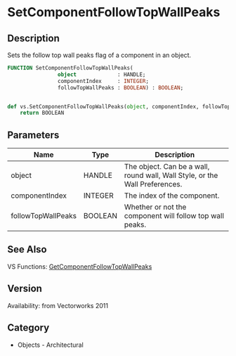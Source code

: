# SetComponentFollowTopWallPeaks

## Description
Sets the follow top wall peaks flag of a component in an object.

```pascal
FUNCTION SetComponentFollowTopWallPeaks(
				object             : HANDLE;
				componentIndex     : INTEGER;
				followTopWallPeaks : BOOLEAN) : BOOLEAN;
```

```python

def vs.SetComponentFollowTopWallPeaks(object, componentIndex, followTopWallPeaks):
    return BOOLEAN
```

## Parameters
|Name|Type|Description|
|---|---|---|
|object|HANDLE|The object. Can be a wall, round wall, Wall Style, or the Wall Preferences.|
|componentIndex|INTEGER|The index of the component.|
|followTopWallPeaks|BOOLEAN|Whether or not the component will follow top wall peaks.|

## See Also
VS Functions:
[GetComponentFollowTopWallPeaks](GetComponentFollowTopWallPeaks.md)

## Version
Availability: from Vectorworks 2011
## Category
* Objects - Architectural

